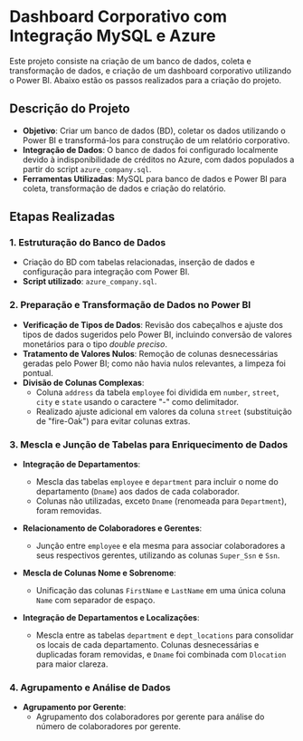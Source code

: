 # Dashboard Corporativo com Integração MySQL e Azure

Este projeto consiste na criação de um banco de dados, coleta e transformação de dados, e criação de um dashboard corporativo utilizando o Power BI. Abaixo estão os passos realizados para a criação do projeto.

## Descrição do Projeto

- **Objetivo**: Criar um banco de dados (BD), coletar os dados utilizando o Power BI e transformá-los para construção de um relatório corporativo.
- **Integração de Dados**: O banco de dados foi configurado localmente devido à indisponibilidade de créditos no Azure, com dados populados a partir do script `azure_company.sql`.
- **Ferramentas Utilizadas**: MySQL para banco de dados e Power BI para coleta, transformação de dados e criação do relatório.

## Etapas Realizadas

### 1. Estruturação do Banco de Dados

- Criação do BD com tabelas relacionadas, inserção de dados e configuração para integração com Power BI.
- **Script utilizado**: `azure_company.sql`.

### 2. Preparação e Transformação de Dados no Power BI

- **Verificação de Tipos de Dados**: Revisão dos cabeçalhos e ajuste dos tipos de dados sugeridos pelo Power BI, incluindo conversão de valores monetários para o tipo *double preciso*.
- **Tratamento de Valores Nulos**: Remoção de colunas desnecessárias geradas pelo Power BI; como não havia nulos relevantes, a limpeza foi pontual.
- **Divisão de Colunas Complexas**:
  - Coluna `address` da tabela `employee` foi dividida em `number`, `street`, `city` e `state` usando o caractere "-" como delimitador.
  - Realizado ajuste adicional em valores da coluna `street` (substituição de "fire-Oak") para evitar colunas extras.

### 3. Mescla e Junção de Tabelas para Enriquecimento de Dados

- **Integração de Departamentos**:
  - Mescla das tabelas `employee` e `department` para incluir o nome do departamento (`Dname`) aos dados de cada colaborador.
  - Colunas não utilizadas, exceto `Dname` (renomeada para `Department`), foram removidas.

- **Relacionamento de Colaboradores e Gerentes**:
  - Junção entre `employee` e ela mesma para associar colaboradores a seus respectivos gerentes, utilizando as colunas `Super_Ssn` e `Ssn`.

- **Mescla de Colunas Nome e Sobrenome**:
  - Unificação das colunas `FirstName` e `LastName` em uma única coluna `Name` com separador de espaço.

- **Integração de Departamentos e Localizações**:
  - Mescla entre as tabelas `department` e `dept_locations` para consolidar os locais de cada departamento. Colunas desnecessárias e duplicadas foram removidas, e `Dname` foi combinada com `Dlocation` para maior clareza.

### 4. Agrupamento e Análise de Dados

- **Agrupamento por Gerente**:
  - Agrupamento dos colaboradores por gerente para análise do número de colaboradores por gerente.


